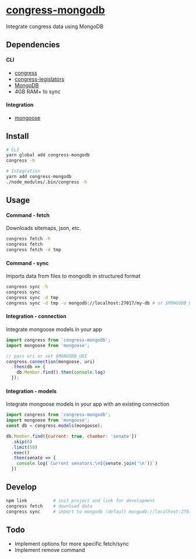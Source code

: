# [congress-mongodb](https://npmjs.org/packages/congress-mongodb)

Integrate congress data using MongoDB

## Dependencies

#### CLI
- [congress](https://github.com/unitedstates/congress)
- [congress-legislators](https://github.com/unitedstates/congress)
- [MongoDB](https://www.mongodb.com/download-center#community)
- 4GB RAM+ to sync

#### Integration
- [mongoose](https://npmjs.org/packages/mongoose)


## Install

```sh
# CLI
yarn global add congress-mongodb
congress -h

# Integration
yarn add congress-mongodb
./node_modules/.bin/congress -h
```

## Usage

#### Command - fetch
Downloads sitemaps, json, etc.
```sh
congress fetch -h
congress fetch
congress fetch -d tmp
```

#### Command - sync
Imports data from files to mongodb in structured format
```sh
congress sync -h
congress sync
congress sync -d tmp
congress sync -d tmp -u mongodb://localhost:27017/my-db # or $MONGODB_URI
```

#### Integration - connection
Integrate mongoose models in your app
```js
import congress from 'congress-mongodb';
import mongoose from 'mongoose';

// pass uri or set $MONGODB_URI
congress.connection(mongoose, uri)
  .then(db => {
    db.Member.find().then(console.log)
  });
```

#### Integration - models
Integrate mongoose models in your app with an existing connection
```js
import congress from 'congress-mongodb';
import mongoose from 'mongoose';
const db = congress.models(mongoose);

db.Member.find({current: true, chamber: 'senate'})
  .skip(0)
  .limit(50)
  .exec()
  .then(senate => {
    console.log(`Current senators:\n${senate.join('\n')}`)
  })
```


## Develop

```sh
npm link          # init project and link for development
congress fetch    # download data
congress sync     # import to mongodb (default mongodb://localhost:27017/congress)
```


## Todo

- Implement options for more specific fetch/sync
- Implement remove command
